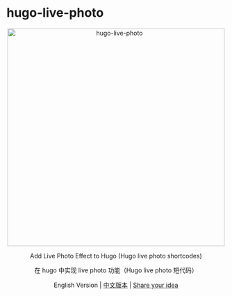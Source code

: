 # hugo-live-photo

<div align="center">
  <picture>
    <img src="./public/example.gif" alt="hugo-live-photo"  width="500" height="500"/>
  </picture>

Add Live Photo Effect to Hugo (Hugo live photo shortcodes) 

在 hugo 中实现 live photo 功能（Hugo live photo 短代码）

English Version |
[中文版本](./README.zh.md) |
[Share your idea](https://github.com/timerring/hugo-live-photo/issues/new)

</div>

